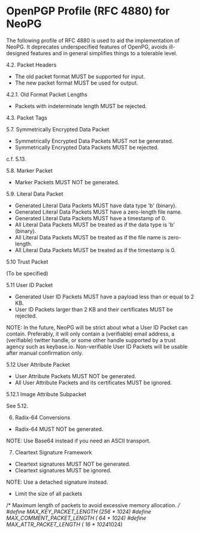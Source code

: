 OpenPGP Profile (RFC 4880) for NeoPG
====================================

The following profile of RFC 4880 is used to aid the implementation of
NeoPG.  It deprecates underspecified features of OpenPG, avoids
ill-designed features and in general simplifies things to a tolerable
level.

4.2. Packet Headers

* The old packet format MUST be supported for input.
* The new packet format MUST be used for output.

4.2.1. Old Format Packet Lengths

* Packets with indeterminate length MUST be rejected.

4.3. Packet Tags

5.7. Symmetrically Encrypted Data Packet

* Symmetrically Encrypted Data Packets MUST not be generated.
* Symmetrically Encrypted Data Packets MUST be rejected.

c.f. 5.13.

5.8. Marker Packet

* Marker Packets MUST NOT be generated.

5.9. Literal Data Packet

* Generated Literal Data Packets MUST have data type 'b' (binary).
* Generated Literal Data Packets MUST have a zero-length file name.
* Generated Literal Data Packets MUST have a timestamp of 0.
* All Literal Data Packets MUST be treated as if the data type is 'b' (binary).
* All Literal Data Packets MUST be treated as if the file name is zero-length.
* All Literal Data Packets MUST be treated as if the timestamp is 0.

5.10 Trust Packet

(To be specified)

5.11 User ID Packet

* Generated User ID Packets MUST have a payload less than or equal to 2 KB.
* User ID Packets larger than 2 KB and their certificates MUST be rejected.

NOTE: In the future, NeoPG will be strict about what a User ID Packet can
contain.  Preferably, it will only contain a (verifiable) email
address, a (verifiable) twitter handle, or some other handle supported
by a trust agency such as keybase.io.  Non-verifiable User ID Packets
will be usable after manual confirmation only.

5.12 User Attribute Packet

* User Attribute Packets MUST NOT be generated.
* All User Attribute Packets and its certificates MUST be ignored.

5.12.1 Image Attribute Subpacket

See 5.12.

6. Radix-64 Conversions

* Radix-64 MUST NOT be generated.

NOTE: Use Base64 instead if you need an ASCII transport.

7. Cleartext Signature Framework

* Cleartext signatures MUST NOT be generated.
* Cleartext signatures MUST be ignored.

NOTE: Use a detached signature instead.



* Limit the size of all packets

/* Maximum length of packets to avoid excessive memory allocation.  */
#define MAX_KEY_PACKET_LENGTH     (256 * 1024)
#define MAX_COMMENT_PACKET_LENGTH ( 64 * 1024)
#define MAX_ATTR_PACKET_LENGTH    ( 16 * 1024*1024)

